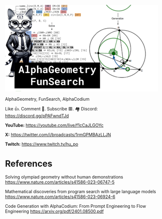 ![](thumbnails/20.01.2024.png)

AlphaGeometry, FunSearch, AlphaCodium

Like 👍. Comment 💬. Subscribe 🟥.
🏘 Discord: https://discord.gg/pPAFwndTJd

**YouTube:** https://youtube.com/live/f1cCaJLGOYc

**X:** https://twitter.com/i/broadcasts/1rmGPMBAzLLJN

**Twitch:** https://www.twitch.tv/hu_po


# References

Solving olympiad geometry without human demonstrations
https://www.nature.com/articles/s41586-023-06747-5

Mathematical discoveries from program search with large language models
https://www.nature.com/articles/s41586-023-06924-6

Code Generation with AlphaCodium: From Prompt Engineering to Flow Engineering
https://arxiv.org/pdf/2401.08500.pdf
